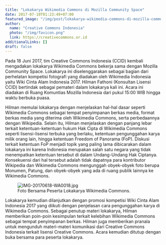 ```yaml
---
title: "Lokakarya Wikimedia Commons di Mozilla Community Space"
date: 2017-07-10T01:23:49+07:00
featured_image: "/img/post/lokakarya-wikimedia-commons-di-mozilla-community-space/Poster-Acara-Lokakarya-Wikimedia-Commons.jpeg"
author:
  name: "Creative Commons Indonesia"
  photo: "/img/favicon.png"
  link: https://creativecommons.or.id
additionalLinks: []
draft: false
---
```


Pada 18 Juni 2017, tim Creative Commons Indonesia (CCID) kembali mengadakan lokakarya Wikimedia Commons bekerja sama dengan Mozilla Community Space. Lokakarya ini diselenggarakan sebagai bagian dari perhelatan kompetisi fotografi yang diadakan oleh Wikimedia Indonesia yaitu Wiki Cinta Alam Indonesia 2017.  Hilman Fathoni (Konsultan Lisensi CCID) bertindak sebagai pemateri dalam lokakarya kali ini. Acara ini diadakan di Ruang Komuntias Mozilla Indonesia dari pukul 15:00 WIB hingga waktu berbuka puasa.

Hilman memulai lokakarya dengan menjelaskan hal-hal dasar seperti Wikimedia Commons sebagai tempat penyimpanan berkas media, format berkas media yang diterima oleh Wikimedia Commons, serta perbedaannya dengan Wikipedia. Selain itu, Hilman menjelaskan dengan panjang lebar terkait ketentuan-ketentuan hukum Hak Cipta di Wikimedia Commons seperti lisensi-lisensi terbuka yang berlaku, ketentuan pengunggahan karya milik orang lain, hingga ketentuan Freedom of Panorama (FoP). Diskusi terkait ketentuan FoP menjadi topik yang paling lama dibicarakan dalam lokakarya ini karena Indonesia merupakan salah satu negara yang tidak menempatkan ketentuan tersebut di dalam Undang-Undang Hak Ciptanya. Konsekuensi dari hal tersebut adalah tidak dapatnya para kontributor Wikipedia dan Wikimedia Commons mengunggah obyek-obyek foto berupa Monumen, Patung, dan obyek-obyek yang ada di ruang publik lainnya ke Wikimedia Commons.

<figure class="figure w-sm-50 float-sm-end ms-sm-5 mt-3 mb-4">

  <img src="../../uploads/IMG-20170618-WA0018.jpg" alt="IMG-20170618-WA0018.jpg" class="figure-img img-fluid">

  <figcaption class="figure-caption">Foto Bersama Peserta Lokakarya Wikimedia Commons.</figcaption>

</figure>

Lokakarya kemudian dilanjutkan dengan promosi kompetisi Wiki Cinta Alam Indonesia 2017 yang diikuti dengan penjelasan cara pengunggahan karya di Wikimedia Commons. Sebagai penutup materi lokakarya, Hilman memberikan poin-poin kesimpulan terkait kelebihan Wikimedia Commons sebagai tempat penyimpanan berkas. Hilman juga memberikan pranala untuk mengunduh materi-materi komunikasi dari Creative Commons Indonesia terkait lisensi Creative Commons. Acara kemudian ditutup dengan buka bersama para peserta lokakarya.